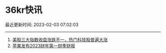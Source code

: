 # 36kr快讯

最近更新时间: 2023-02-03 07:02:03

--- 
1. [美股三大指数收盘涨跌不一，热门科技股普遍大涨](https://www.36kr.com/newsflashes/2115285971405189) 
2. [苹果发布2023财年第一财季财报](https://www.36kr.com/newsflashes/2115286932441474) 
